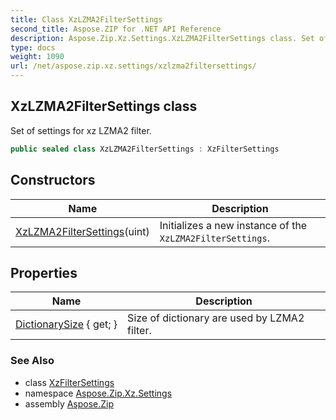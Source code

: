 ```yaml
---
title: Class XzLZMA2FilterSettings
second_title: Aspose.ZIP for .NET API Reference
description: Aspose.Zip.Xz.Settings.XzLZMA2FilterSettings class. Set of settings for xz LZMA2 filter
type: docs
weight: 1090
url: /net/aspose.zip.xz.settings/xzlzma2filtersettings/
---
```

## XzLZMA2FilterSettings class

Set of settings for xz LZMA2 filter.

```csharp
public sealed class XzLZMA2FilterSettings : XzFilterSettings
```

## Constructors

| Name | Description |
| --- | --- |
| [XzLZMA2FilterSettings](xzlzma2filtersettings/)(uint) | Initializes a new instance of the `XzLZMA2FilterSettings`. |

## Properties

| Name | Description |
| --- | --- |
| [DictionarySize](../../aspose.zip.xz.settings/xzlzma2filtersettings/dictionarysize/) { get; } | Size of dictionary are used by LZMA2 filter. |

### See Also

* class [XzFilterSettings](../xzfiltersettings/)
* namespace [Aspose.Zip.Xz.Settings](../../aspose.zip.xz.settings/)
* assembly [Aspose.Zip](../../)


